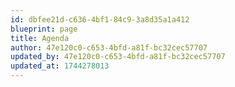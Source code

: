 ```yaml
---
id: dbfee21d-c636-4bf1-84c9-3a8d35a1a412
blueprint: page
title: Agenda
author: 47e120c0-c653-4bfd-a81f-bc32cec57707
updated_by: 47e120c0-c653-4bfd-a81f-bc32cec57707
updated_at: 1744278013
---
```

